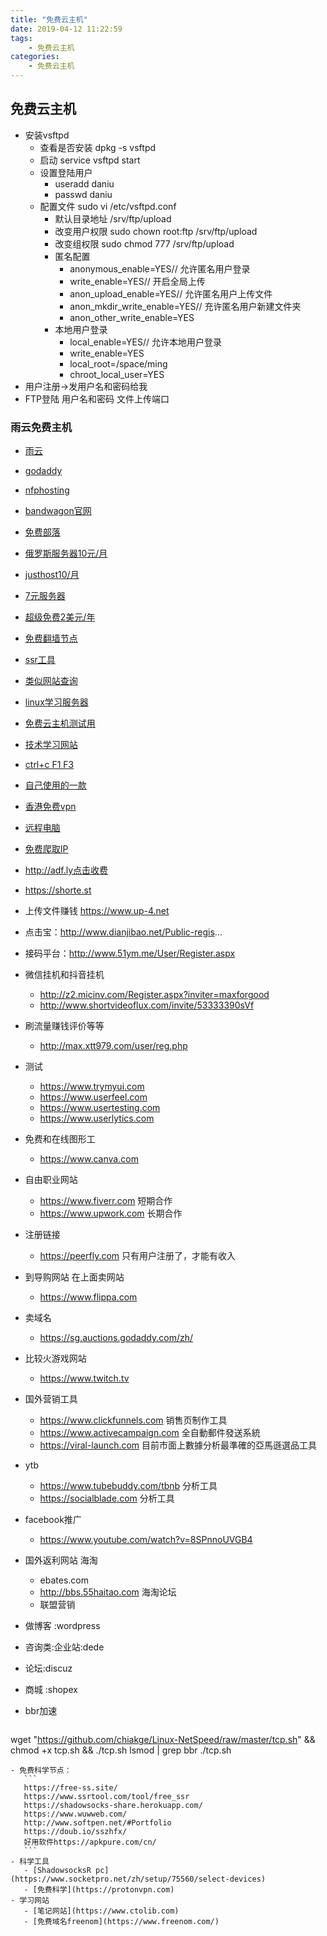 ```yaml
---
title: "免费云主机"
date: 2019-04-12 11:22:59
tags:
    - 免费云主机
categories:
    - 免费云主机
---
```

## 免费云主机
- 安装vsftpd
    - 查看是否安装 dpkg -s vsftpd
    - 启动  service  vsftpd  start
    - 设置登陆用户
        - useradd daniu
        - passwd daniu
    - 配置文件  sudo  vi   /etc/vsftpd.conf
        - 默认目录地址  /srv/ftp/upload
        - 改变用户权限 sudo  chown  root:ftp  /srv/ftp/upload
        - 改变组权限 sudo chmod  777  /srv/ftp/upload 
        - 匿名配置
            - anonymous_enable=YES// 允许匿名用户登录
            - write_enable=YES// 开启全局上传
            - anon_upload_enable=YES// 允许匿名用户上传文件
            - anon_mkdir_write_enable=YES// 充许匿名用户新建文件夹
            - anon_other_write_enable=YES
        - 本地用户登录
            - local_enable=YES// 允许本地用户登录
            - write_enable=YES
            - local_root=/space/ming
            - chroot_local_user=YES
- 用户注册->发用户名和密码给我
- FTP登陆 用户名和密码  文件上传端口
### 雨云免费主机
- [雨云](www.rainyun.com)
- [godaddy](https://sg.godaddy.com/zh/offers/domains/godaddycom?isc=gennbacn07&countryview=1&currencyType=CNY&utm_source=Baidu&utm_medium=cpc&utm_term=Title&utm_campaign=2019Brandzone_PC&utm_content=Brandzone_PC&gclid=CODbisfPyuECFdh1vAodH3oMSw&gclsrc=ds)
- [nfphosting](https://www.nfphosting.com)
- [bandwagon官网](https://bandwagonhost.com)
- [免费部落](http://freetribe.me)
- [俄罗斯服务器10元/月](https://invs.ru/cn/)
- [justhost10/月](https://justhost.ru)
- [7元服务器](https://billing.virmach.com/cart.php?gid=1)
- [超级免费2美元/年](http://lowendstock.com)
- [免费翻墙节点](https://github.com/loremwalker/WebSiteUseful)
- [ssr工具](https://www.ssrtool.com/tool/free_ssr)
- [类似网站查询](https://www.similarsites.com)
- [linux学习服务器](https://linuxzoo.net)
- [免费云主机测试用](https://codenvy.io)
- [技术学习网站](https://www.ctolib.com/)
- [ctrl+c F1  F3](https://zh.snipaste.com/download.html )
- [自己使用的一款](https://www.alpharacks.com/myrack/cart.php?a=confproduct&i=0)
- [香港免费vpn](https://www.vpnjantit.com)
- [远程电脑](https://demo.glyptodon.com/#/client/ZGVtbwBjAGRlbW8=)
- [免费爬取IP](https://shadowsocks-share.herokuapp.com/)
- http://adf.ly点击收费
- https://shorte.st

- 上传文件赚钱  https://www.up-4.net
- 点击宝：http://www.dianjibao.net/Public-regis...
- 接码平台：http://www.51ym.me/User/Register.aspx

- 微信挂机和抖音挂机
    - http://z2.micinv.com/Register.aspx?inviter=maxforgood
    - http://www.shortvideoflux.com/invite/53333390sVf
- 刷流量赚钱评价等等
    - http://max.xtt979.com/user/reg.php
- 测试
    - https://www.trymyui.com
    - https://www.userfeel.com
    - https://www.usertesting.com
    - https://www.userlytics.com
- 免费和在线图形工
    - https://www.canva.com
- 自由职业网站
    - https://www.fiverr.com  短期合作
    - https://www.upwork.com 长期合作
- 注册链接
    - https://peerfly.com  只有用户注册了，才能有收入
- 到导购网站 在上面卖网站
    - https://www.flippa.com
- 卖域名
    - https://sg.auctions.godaddy.com/zh/
- 比较火游戏网站
    - https://www.twitch.tv
- 国外营销工具
    - https://www.clickfunnels.com 销售页制作工具
    - https://www.activecampaign.com 全自動郵件發送系統
    - https://viral-launch.com  目前市面上數據分析最準確的亞馬遜選品工具
- ytb
    - https://www.tubebuddy.com/tbnb 分析工具
    - https://socialblade.com 分析工具
- facebook推广
    - https://www.youtube.com/watch?v=8SPnnoUVGB4
- 国外返利网站  海淘
    - ebates.com
    - http://bbs.55haitao.com   海淘论坛
    - 联盟营销


- 做博客 :wordpress
- 咨询类:企业站:dede
- 论坛:discuz
- 商城 :shopex
- bbr加速
    ```
wget "https://github.com/chiakge/Linux-NetSpeed/raw/master/tcp.sh" && chmod +x tcp.sh && ./tcp.sh
lsmod | grep bbr
./tcp.sh

 ```
- 免费科学节点：
    ```
    https://free-ss.site/
    https://www.ssrtool.com/tool/free_ssr
    https://shadowsocks-share.herokuapp.com/
    https://www.wuwweb.com/
    http://www.softpen.net/#Portfolio
    https://doub.io/sszhfx/
    好用软件https://apkpure.com/cn/
    ```
- 科学工具
    - [ShadowsocksR pc](https://www.socketpro.net/zh/setup/75560/select-devices)
    - [免费科学](https://protonvpn.com)
- 学习网站
    - [笔记网站](https://www.ctolib.com)
    - [免费域名freenom](https://www.freenom.com/)


